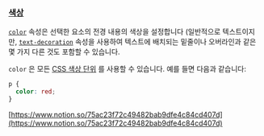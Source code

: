 ### [색상](https://developer.mozilla.org/ko/docs/Learn/CSS/Styling_text/Fundamentals#%EC%83%89%EC%83%81)

[`color`](https://developer.mozilla.org/ko/docs/Web/CSS/color) 속성은 선택한 요소의 전경 내용의 색상을 설정합니다 (일반적으로 텍스트이지만, [`text-decoration`](https://developer.mozilla.org/ko/docs/Web/CSS/text-decoration) 속성을 사용하여 텍스트에 배치되는 밑줄이나 오버라인과 같은 몇 가지 다른 것도 포함할 수 있습니다.

`color` 은 모든 [CSS 색상 단위](https://developer.mozilla.org/en-US/docs/Learn/CSS/Building_blocks/Values_and_units#colors) 를 사용할 수 있습니다. 예를 들면 다음과 같습니다:

```css
p {
  color: red;
}
```

[](https://www.notion.so/3-75ac23f72c49482bab9dfe4c84cd407d?pvs=21)[https://www.notion.so/75ac23f72c49482bab9dfe4c84cd407d](https://www.notion.so/75ac23f72c49482bab9dfe4c84cd407d)